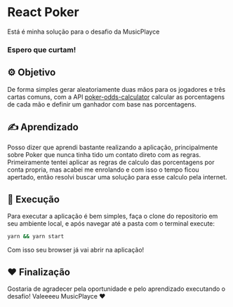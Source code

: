 # React Poker
Está é minha solução para o desafio da MusicPlayce

### Espero que curtam!

## ⚙ Objetivo

De forma simples gerar aleatoriamente duas mãos para os jogadores e três cartas comuns, com a API [poker-odds-calculator](https://www.npmjs.com/package/poker-odds-calculator) calcular as porcentagens de cada mão e definir um ganhador com base nas porcentagens.

## ✍ Aprendizado
Posso dizer que aprendi bastante realizando a aplicação, principalmente sobre Poker que nunca tinha tido um contato direto com as regras. Primeiramente tentei aplicar as regras de calculo das porcentagens por conta propria, mas acabei me enrolando e com isso o tempo ficou apertado, então resolvi buscar uma solução para esse calculo pela internet.

## 🚀 Execução
Para executar a aplicação é bem simples, faça o clone do repositorio em seu ambiente local, e após navegar até a pasta com o terminal execute:
```bash
yarn && yarn start
```

Com isso seu browser já vai abrir na aplicação!

## ❤ Finalização

Gostaria de agradecer pela oportunidade e pelo aprendizado executando o desafio!
Valeeeeu MusicPlayce ❤
